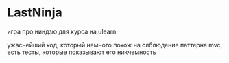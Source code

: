 # LastNinja

игра про ниндзю для курса на ulearn

ужаснейший код, который немного похож на слблюдение паттерна mvc, есть тесты, которые показывают его никчемность

